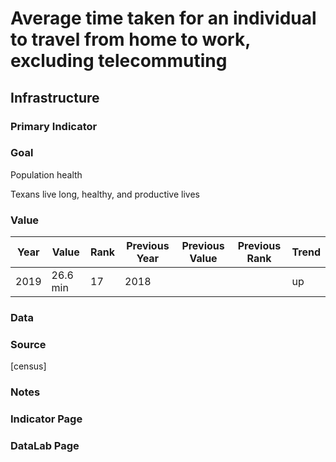 # Average time taken for an individual to travel from home to work, excluding telecommuting

## Infrastructure

### Primary Indicator

### Goal

Population health

Texans live long, healthy, and productive lives

### Value

| Year      |  Value      | Rank        | Previous Year | Previous Value | Previous Rank | Trend | 
| ----------- | ----------- | ----------- | ----------- | ----------- | ----------- | -----------|
|   2019      | 26.6 min    |  17         |      2018   |             |             |    up      | 

### Data

### Source

[census]

### Notes


### Indicator Page


### DataLab Page



